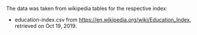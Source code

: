 The data was taken from wikipedia tables for the respective index:

- education-index.csv from https://en.wikipedia.org/wiki/Education_Index, retrieved on Oct 19, 2019.
